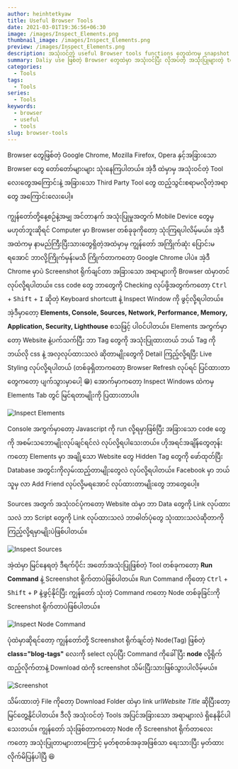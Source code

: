 ```yaml
---
author: heinhtetkyaw
title: Useful Browser Tools
date: 2021-03-01T19:36:56+06:30
image: /images/Inspect_Elements.png
thumbnail_image: /images/Inspect_Elements.png
preview: /images/Inspect_Elements.png
description: အသုံးဝင်တဲ့ useful Browser tools functions တွေထဲကမှ snapshot ဘယ်လိုရိုက်ရမလဲဆိုတာရယ် အခြားအသုံးဝင်တဲ့ Function တွေအကြောင်းရေးထားတာလေး
summary: Daliy use ဖြစ်တဲ့ Browser တွေထဲမှာ အသုံးဝင်ပြီး လိုအပ်တဲ့ အသုံးပြုများတဲ့ tool လို့ပြောလို့ရတဲ့ function လေးတွေအကြောင်းပေါ့။ ဒီထဲမှာ Tag တွေကို Sanpshot ရိုက်လို့ရတာတွေ အပြင် အခြားသော အသုံးဝင်တဲ့ Debug လုပ်လို့ရတာတွေကို Developer tools ထဲက သုံးဖြစ်၊ စမ်းဖြစ်ပြီး ဘယ်လိုသုံးရမလဲဆိုတဲ့အကြောင်းနဲ့ နောက်ထပ် ပိုပြီး လေ့လာဖြစ်မယ့် Content လေးတစ်ပုဒ်ပေါ့။
categories:
  - Tools
tags:
  - Tools
series:
  - Tools
keywords:
  - browser
  - useful
  - tools
slug: browser-tools
---
```


Browser တွေဖြစ်တဲ့ Google Chrome, Mozilla Firefox, Opera နှင့်အခြားသော Browser တွေ တော်တော်များများ သုံးနေကြပါတယ်။ အဲ့ဒီ ထဲမှာမှ အသုံးဝင်တဲ့ Tool လေးတွေအကြောင်းနဲ့ အခြားသော Third Party Tool တွေ ထည့်သွင်းစရာမလိုတဲ့အရာတွေ အကြောင်းလေးပေါ့။

ကျွန်တော်တို့နေ့စဉ်နဲ့အမျှ အင်တာနက် အသုံးပြုမှုအတွက် Mobile Device တွေမှမဟုတ်ဘူးဆိုရင် Computer မှာ Browser တစ်ခုခုကိုတော့ သုံးကြရပါလိမ့်မယ်။ အဲ့ဒီအထဲကမှ နာမည်ကြီးပြီးသားတွေရှိတဲ့အထဲမှာမှ ကျွန်တော် အကြိုက်ဆုံး ပြောင်းမရအောင် ဘာလို့ကြိုက်မှန်းမသိ ကြိုက်တာကတော့ Google Chrome ပါပဲ။ အဲ့ဒီ Chrome မှာပဲ Screenshot ရိုက်ချင်တာ အခြားသော အရာများကို Browser ထဲမှာတင်လုပ်လို့ရပါတယ်။ css code တွေ ဘာတွေကို Checking လုပ်ဖို့အတွက်ကတော့ <kbd>Ctrl</kbd> + <kbd>Shift</kbd> + <kbd>I</kbd> ဆိုတဲ့ Keyboard shortcutt နဲ့ Inspect Window ကို ဖွင့်လို့ရပါတယ်။ အဲ့ဒီမှာတော့ **Elements, Console, Sources, Network, Performance, Memory, Application, Security, Lighthouse** စသဖြင့် ပါဝင်ပါတယ်။ Elements အကွက်မှာတော့ Website နဲ့ပက်သက်ပြီး ဘာ Tag တွေကို အသုံးပြုထားတယ် ဘယ် Tag ကို ဘယ်လို css နဲ့ အလှလုပ်ထားသလဲ ဆိုတာမျိုးတွေကို Detail ကြည့်လို့ရပြီး Live Styling လုပ်လို့ရပါတယ် (တစ်ခုရှိတာကတော့ Browser Refresh လုပ်ရင် ပြင်ထားတာတွေကတော့ ပျက်သွားမှာပေါ့ 😁) အောက်မှာကတော့ Inspect Windows ထဲကမှ Elements Tab တွင် မြင်ရတာမျိုးကို ပြထားတာပါ။

![Inspect Elements](/images/Inspect_Elements.png)

Console အကွက်မှာတော့ Javascript ကို run လို့ရမှာဖြစ်ပြီး အခြားသော code တွေကို အစမ်းသဘောမျိုးလုပ်ချင်ရင်လဲ လုပ်လို့ရပါသေးတယ်။ ဟိုအရင်အချိန်တွေတုန်းကတော့ Elements မှာ အချို့သော Website တွေ Hidden Tag တွေကို ဖော်ထုတ်ပြီး Database အတွင်းကိုလှမ်းထည့်တာမျိုးတွေလဲ လုပ်လို့ရပါတယ်။ Facebook မှာ ဘယ်သူမှ လာ Add Friend လုပ်လို့မရအောင် လုပ်ထားတာမျိုးတွေ ဘာတွေပေါ့။

Sources အတွက် အသုံးဝင်ပုံကတော့ Website ထဲမှာ ဘာ Data တွေကို Link လုပ်ထားသလဲ ဘာ Script တွေကို Link လုပ်ထားသလဲ ဘာဓါတ်ပုံတွေ သုံးထားသလဲဆိုတာကို ကြည့်လို့ရမှာမျိုးပဲဖြစ်ပါတယ်။

![Inspect Sources](/images/Inspect_Sources.png)

အဲ့ထဲမှာ မြင်နေရတဲ့ ဒီရက်ပိုင်း အတော်အသုံးပြုဖြစ်တဲ့ Tool တစ်ခုကတော့ **Run Command** နဲ့ Screenshot ရိုက်တာပဲဖြစ်ပါတယ်။ Run Command ကိုတော့ <kbd>Ctrl</kbd> + <kbd>Shift</kbd> + <kbd>P</kbd> နဲ့ဖွင့်နိုင်ပြီး ကျွန်တော် သုံးတဲ့ Command ကတော့ Node တစ်ခုခြင်းကို Screenshot ရိုက်တာပဲဖြစ်ပါတယ်။

![Inspect Node Command](/images/Inspect_Node-cmd.png)

ပုံထဲမှာဆိုရင်တော့ ကျွန်တော်တို့ Screenshot ရိုက်ချင်တဲ့ Node(Tag) ဖြစ်တဲ့ **class="blog-tags"** လေးကို select လုပ်ပြီး Command ကိုခေါ်ပြီး **node** လို့ရိုက်ထည့်လိုက်တာနဲ့ Download ထဲကို screenshot သိမ်းပြီးသားဖြစ်သွားပါလိမ့်မယ်။

![Screenshot](/images/localhost_1313_2021_useful-browser-tools_.png)

သိမ်းထားတဲ့ File ကိုတော့ Download Folder ထဲမှာ link url*Website Title* ဆိုပြီးတော့မြင်တွေ့နိုင်ပါတယ်။ ဒီလို အသုံးဝင်တဲ့ Tools အပြင်အခြားသော အရာများလဲ ရှိနေနိုင်ပါသေးတယ်။ ကျွန်တော် သုံးဖြစ်တာကတော့ Node ကို Screenshot ရိုက်တာလေးကတော့ အသုံးပြုတာများတာကြောင့် မှတ်စုတစ်အခုအဖြစ်သာ ရေးသားပြီး မှတ်ထားလိုက်မိပြန်ပါပြီ 😆
